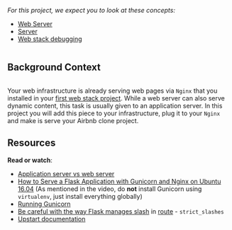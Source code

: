 <div class="panel-body">
      <p>
        <em>For this project, we expect you to look at these concepts:</em>
      </p>

<ul>
        <li>
            <a href="https://intranet.alxswe.com/concepts/17">Web Server</a>
          </li>
          <li>
            <a href="https://intranet.alxswe.com/concepts/67">Server</a>
          </li>
          <li>
            <a href="https://intranet.alxswe.com/concepts/68">Web stack debugging</a>
          </li>
</ul>
</div>

<div class="panel panel-default" id="project-description">
  <div class="panel-body">
    <p><img src="https://s3.amazonaws.com/alx-intranet.hbtn.io/uploads/medias/2018/9/c7d1ed0a2e10d1b4e9b3.jpg?X-Amz-Algorithm=AWS4-HMAC-SHA256&amp;X-Amz-Credential=AKIARDDGGGOUSBVO6H7D%2F20240125%2Fus-east-1%2Fs3%2Faws4_request&amp;X-Amz-Date=20240125T141301Z&amp;X-Amz-Expires=86400&amp;X-Amz-SignedHeaders=host&amp;X-Amz-Signature=61fee1413709e31d443b7215327b1ca660d64511f26ffbd5ba79215b7335d6ba" alt="" loading="lazy" style=""></p>

<h2>Background Context</h2>

<p><a href="https://youtu.be/pSrKT7m4Ego" target="_blank"><img src="https://s3.amazonaws.com/alx-intranet.hbtn.io/uploads/medias/2019/6/2ea1058f813d42c61f48.png?X-Amz-Algorithm=AWS4-HMAC-SHA256&amp;X-Amz-Credential=AKIARDDGGGOUSBVO6H7D%2F20240125%2Fus-east-1%2Fs3%2Faws4_request&amp;X-Amz-Date=20240125T141301Z&amp;X-Amz-Expires=86400&amp;X-Amz-SignedHeaders=host&amp;X-Amz-Signature=88f50631bb153d733e3bb170babad35ba0ffa192f5ce48c1eaebe2088fbf0c18" alt="" loading="lazy" style=""></a></p>

<p>Your web infrastructure is already serving web pages via <code>Nginx</code> that you installed in your <a href="/rltoken/95oRNZ-zRGwLxtWECJqsWA" title="first web stack project" target="_blank">first web stack project</a>. While a web server can also serve dynamic content, this task is usually given to an application server. In this project you will add this piece to your infrastructure, plug it to your <code>Nginx</code> and make is serve your Airbnb clone project.</p>

<h2>Resources</h2>

<p><strong>Read or watch</strong>:</p>

<ul>
<li><a href="/rltoken/B9fOBzIxX_t1289WAuRzJw" title="Application server vs web server" target="_blank">Application server vs web server</a> </li>
<li><a href="/rltoken/kpG6RwmwRJHzRmGUM_ERcA" title="How to Serve a Flask Application with Gunicorn and Nginx on Ubuntu 16.04" target="_blank">How to Serve a Flask Application with Gunicorn and Nginx on Ubuntu 16.04</a> (As mentioned in the video, do <strong>not</strong> install Gunicorn using <code>virtualenv</code>, just install everything globally)</li>
<li><a href="/rltoken/2LF1j7xKJGYaUtD1HKgUeQ" title="Running Gunicorn" target="_blank">Running Gunicorn</a> </li>
<li><a href="/rltoken/lEg0zpkkDcLtdl3VD4ACRQ" title="Be careful with the way Flask manages slash" target="_blank">Be careful with the way Flask manages slash</a> in <a href="/rltoken/Zn8fYk-U9YRm7Z5Coqqb0g" title="route" target="_blank">route</a>  - <code>strict_slashes</code></li>
<li><a href="/rltoken/cldrneY3Qr7LlDysygzRHw" title="Upstart documentation" target="_blank">Upstart documentation</a> </li>
</ul>

</div>